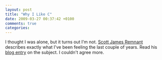 ```yaml
---
layout: post
title: "Why I Like C"
date: 2009-03-27 00:37:42 +0100
comments: true
categories: 
---
```


I thought I was alone, but it turns out I'm not.
[Scott James Remnant](http://netsplit.com) describes exactly what I've
been feeling the last couple of years.  Read his
[blog entry](https://web.archive.org/web/20121019061557/http://netsplit.com/2009/03/26/the-fallacy-of-high-level-languages/)
on the subject.  I couldn't agree more.
